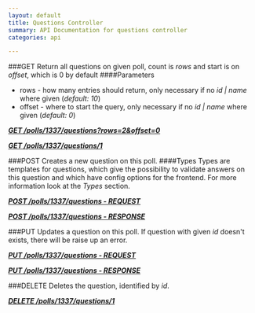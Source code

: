 ```yaml
---
layout: default
title: Questions Controller
summary: API Documentation for questions controller
categories: api

---
```

###GET
Return all questions on given poll, count is _rows_ and start is on _offset_, which is 0 by default
####Parameters
* rows - how many entries should return, only necessary if no _id | name_ where given (_default: 10_)
* offset - where to start the query, only necessary if no _id | name_ where given (_default: 0_)

_**[GET /polls/1337/questions?rows=2&offset=0](https://github.com/newLoki/Pollex/blob/master/documentation/questions/get.index.json)**_

_**[GET /polls/1337/questions/1](https://github.com/newLoki/Pollex/blob/master/documentation/questions/get.1.json)**_

###POST
Creates a new question on this poll.
####Types
Types are templates for questions, which give the possibility to validate answers on this question and which have config options for
the frontend.
For more information look at the _Types_ section.

_**[POST /polls/1337/questions - REQUEST](https://github.com/newLoki/Pollex/blob/master/documentation/questions/post.request.json)**_

_**[POST /polls/1337/questions - RESPONSE](https://github.com/newLoki/Pollex/blob/master/documentation/questions/post.response.json)**_

###PUT
Updates a question on this poll.
If question with given _id_ doesn't exists, there will be raise up an error.

_**[PUT /polls/1337/questions - REQUEST](https://github.com/newLoki/Pollex/blob/master/documentation/questions/put.request.json)**_

_**[PUT /polls/1337/questions - RESPONSE](https://github.com/newLoki/Pollex/blob/master/documentation/questions/put.response.json)**_


###DELETE
Deletes the question, identified by _id_.

_**[DELETE /polls/1337/questions/1](https://github.com/newLoki/Pollex/blob/master/documentation/polls/delete.1.json)**_